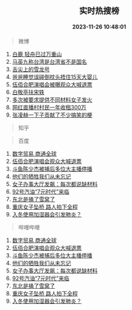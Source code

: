 <div align="center"><h2>实时热搜榜</h2><h4>2023-11-26 10:48:01</h4></div>

> 微博  

1. [白鹿 轻舟已过万重山](https://s.weibo.com/weibo?q=%E7%99%BD%E9%B9%BF%20%E8%BD%BB%E8%88%9F%E5%B7%B2%E8%BF%87%E4%B8%87%E9%87%8D%E5%B1%B1&t=31&band_rank=1&Refer=top)<br />
2. [马英九称台湾是台湾省不是国名](https://s.weibo.com/weibo?q=%23%E9%A9%AC%E8%8B%B1%E4%B9%9D%E7%A7%B0%E5%8F%B0%E6%B9%BE%E6%98%AF%E5%8F%B0%E6%B9%BE%E7%9C%81%E4%B8%8D%E6%98%AF%E5%9B%BD%E5%90%8D%23&t=31&band_rank=2&Refer=top)<br />
3. [舌尖上的雪龙号](https://s.weibo.com/weibo?q=%23%E8%88%8C%E5%B0%96%E4%B8%8A%E7%9A%84%E9%9B%AA%E9%BE%99%E5%8F%B7%23&t=31&band_rank=3&Refer=top)<br />
4. [爸爸睡觉误碰倒枕头捂住15天大婴儿](https://s.weibo.com/weibo?q=%23%E7%88%B8%E7%88%B8%E7%9D%A1%E8%A7%89%E8%AF%AF%E7%A2%B0%E5%80%92%E6%9E%95%E5%A4%B4%E6%8D%82%E4%BD%8F15%E5%A4%A9%E5%A4%A7%E5%A9%B4%E5%84%BF%23&t=31&band_rank=4&Refer=top)<br />
5. [伍佰合肥演唱会被曝观众大喊退票](https://s.weibo.com/weibo?q=%23%E4%BC%8D%E4%BD%B0%E5%90%88%E8%82%A5%E6%BC%94%E5%94%B1%E4%BC%9A%E8%A2%AB%E6%9B%9D%E8%A7%82%E4%BC%97%E5%A4%A7%E5%96%8A%E9%80%80%E7%A5%A8%23&t=31&band_rank=5&Refer=top)<br />
6. [白敬亭扶宋轶](https://s.weibo.com/weibo?q=%E7%99%BD%E6%95%AC%E4%BA%AD%E6%89%B6%E5%AE%8B%E8%BD%B6&t=31&band_rank=6&Refer=top)<br />
7. [多次被要求提供不同材料女子发火](https://s.weibo.com/weibo?q=%23%E5%A4%9A%E6%AC%A1%E8%A2%AB%E8%A6%81%E6%B1%82%E6%8F%90%E4%BE%9B%E4%B8%8D%E5%90%8C%E6%9D%90%E6%96%99%E5%A5%B3%E5%AD%90%E5%8F%91%E7%81%AB%23&t=31&band_rank=7&Refer=top)<br />
8. [网红直播村村民一年收租300万](https://s.weibo.com/weibo?q=%23%E7%BD%91%E7%BA%A2%E7%9B%B4%E6%92%AD%E6%9D%91%E6%9D%91%E6%B0%91%E4%B8%80%E5%B9%B4%E6%94%B6%E7%A7%9F300%E4%B8%87%23&t=31&band_rank=8&Refer=top)<br />
9. [张凌赫一下子贡献了不少搞笑的梗](https://s.weibo.com/weibo?q=%E5%BC%A0%E5%87%8C%E8%B5%AB%E4%B8%80%E4%B8%8B%E5%AD%90%E8%B4%A1%E7%8C%AE%E4%BA%86%E4%B8%8D%E5%B0%91%E6%90%9E%E7%AC%91%E7%9A%84%E6%A2%97&t=31&band_rank=9&Refer=top)<br />

> 知乎  


> 百度  

1. [数字贸易 商通全球](https://www.baidu.com/s?wd=%E6%95%B0%E5%AD%97%E8%B4%B8%E6%98%93+%E5%95%86%E9%80%9A%E5%85%A8%E7%90%83&sa=fyb_news&rsv_dl=fyb_news)<br />
2. [伍佰合肥演唱会观众大喊退票](https://www.baidu.com/s?wd=%E4%BC%8D%E4%BD%B0%E5%90%88%E8%82%A5%E6%BC%94%E5%94%B1%E4%BC%9A%E8%A7%82%E4%BC%97%E5%A4%A7%E5%96%8A%E9%80%80%E7%A5%A8&sa=fyb_news&rsv_dl=fyb_news)<br />
3. [斗鱼陈少杰被捕后多位大主播停播](https://www.baidu.com/s?wd=%E6%96%97%E9%B1%BC%E9%99%88%E5%B0%91%E6%9D%B0%E8%A2%AB%E6%8D%95%E5%90%8E%E5%A4%9A%E4%BD%8D%E5%A4%A7%E4%B8%BB%E6%92%AD%E5%81%9C%E6%92%AD&sa=fyb_news&rsv_dl=fyb_news)<br />
4. [他们的牺牲我们从未忘记](https://www.baidu.com/s?wd=%E4%BB%96%E4%BB%AC%E7%9A%84%E7%89%BA%E7%89%B2%E6%88%91%E4%BB%AC%E4%BB%8E%E6%9C%AA%E5%BF%98%E8%AE%B0&sa=fyb_news&rsv_dl=fyb_news)<br />
5. [女子办事大厅发飙：每次都说缺材料](https://www.baidu.com/s?wd=%E5%A5%B3%E5%AD%90%E5%8A%9E%E4%BA%8B%E5%A4%A7%E5%8E%85%E5%8F%91%E9%A3%99%EF%BC%9A%E6%AF%8F%E6%AC%A1%E9%83%BD%E8%AF%B4%E7%BC%BA%E6%9D%90%E6%96%99&sa=fyb_news&rsv_dl=fyb_news)<br />
6. [92号汽油“7元时代”来临](https://www.baidu.com/s?wd=92%E5%8F%B7%E6%B1%BD%E6%B2%B9%E2%80%9C7%E5%85%83%E6%97%B6%E4%BB%A3%E2%80%9D%E6%9D%A5%E4%B8%B4&sa=fyb_news&rsv_dl=fyb_news)<br />
7. [东北是捅了雪窝了](https://www.baidu.com/s?wd=%E4%B8%9C%E5%8C%97%E6%98%AF%E6%8D%85%E4%BA%86%E9%9B%AA%E7%AA%9D%E4%BA%86&sa=fyb_news&rsv_dl=fyb_news)<br />
8. [重庆女子坠桥 路人拍下全程](https://www.baidu.com/s?wd=%E9%87%8D%E5%BA%86%E5%A5%B3%E5%AD%90%E5%9D%A0%E6%A1%A5+%E8%B7%AF%E4%BA%BA%E6%8B%8D%E4%B8%8B%E5%85%A8%E7%A8%8B&sa=fyb_news&rsv_dl=fyb_news)<br />
9. [入冬使用加湿器会引发肺炎？](https://www.baidu.com/s?wd=%E5%85%A5%E5%86%AC%E4%BD%BF%E7%94%A8%E5%8A%A0%E6%B9%BF%E5%99%A8%E4%BC%9A%E5%BC%95%E5%8F%91%E8%82%BA%E7%82%8E%EF%BC%9F&sa=fyb_news&rsv_dl=fyb_news)<br />

> 哔哩哔哩  

1. [数字贸易 商通全球](https://www.baidu.com/s?wd=%E6%95%B0%E5%AD%97%E8%B4%B8%E6%98%93+%E5%95%86%E9%80%9A%E5%85%A8%E7%90%83&sa=fyb_news&rsv_dl=fyb_news)<br />
2. [伍佰合肥演唱会观众大喊退票](https://www.baidu.com/s?wd=%E4%BC%8D%E4%BD%B0%E5%90%88%E8%82%A5%E6%BC%94%E5%94%B1%E4%BC%9A%E8%A7%82%E4%BC%97%E5%A4%A7%E5%96%8A%E9%80%80%E7%A5%A8&sa=fyb_news&rsv_dl=fyb_news)<br />
3. [斗鱼陈少杰被捕后多位大主播停播](https://www.baidu.com/s?wd=%E6%96%97%E9%B1%BC%E9%99%88%E5%B0%91%E6%9D%B0%E8%A2%AB%E6%8D%95%E5%90%8E%E5%A4%9A%E4%BD%8D%E5%A4%A7%E4%B8%BB%E6%92%AD%E5%81%9C%E6%92%AD&sa=fyb_news&rsv_dl=fyb_news)<br />
4. [他们的牺牲我们从未忘记](https://www.baidu.com/s?wd=%E4%BB%96%E4%BB%AC%E7%9A%84%E7%89%BA%E7%89%B2%E6%88%91%E4%BB%AC%E4%BB%8E%E6%9C%AA%E5%BF%98%E8%AE%B0&sa=fyb_news&rsv_dl=fyb_news)<br />
5. [女子办事大厅发飙：每次都说缺材料](https://www.baidu.com/s?wd=%E5%A5%B3%E5%AD%90%E5%8A%9E%E4%BA%8B%E5%A4%A7%E5%8E%85%E5%8F%91%E9%A3%99%EF%BC%9A%E6%AF%8F%E6%AC%A1%E9%83%BD%E8%AF%B4%E7%BC%BA%E6%9D%90%E6%96%99&sa=fyb_news&rsv_dl=fyb_news)<br />
6. [92号汽油“7元时代”来临](https://www.baidu.com/s?wd=92%E5%8F%B7%E6%B1%BD%E6%B2%B9%E2%80%9C7%E5%85%83%E6%97%B6%E4%BB%A3%E2%80%9D%E6%9D%A5%E4%B8%B4&sa=fyb_news&rsv_dl=fyb_news)<br />
7. [东北是捅了雪窝了](https://www.baidu.com/s?wd=%E4%B8%9C%E5%8C%97%E6%98%AF%E6%8D%85%E4%BA%86%E9%9B%AA%E7%AA%9D%E4%BA%86&sa=fyb_news&rsv_dl=fyb_news)<br />
8. [重庆女子坠桥 路人拍下全程](https://www.baidu.com/s?wd=%E9%87%8D%E5%BA%86%E5%A5%B3%E5%AD%90%E5%9D%A0%E6%A1%A5+%E8%B7%AF%E4%BA%BA%E6%8B%8D%E4%B8%8B%E5%85%A8%E7%A8%8B&sa=fyb_news&rsv_dl=fyb_news)<br />
9. [入冬使用加湿器会引发肺炎？](https://www.baidu.com/s?wd=%E5%85%A5%E5%86%AC%E4%BD%BF%E7%94%A8%E5%8A%A0%E6%B9%BF%E5%99%A8%E4%BC%9A%E5%BC%95%E5%8F%91%E8%82%BA%E7%82%8E%EF%BC%9F&sa=fyb_news&rsv_dl=fyb_news)<br />
